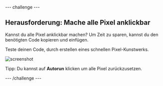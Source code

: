 --- challenge ---

## Herausforderung: Mache alle Pixel anklickbar

Kannst du alle Pixel anklickbar machen? Um Zeit zu sparen, kannst du den benötigten Code kopieren und einfügen.

Teste deinen Code, durch erstellen eines schnellen Pixel-Kunstwerks.

![screenshot](images/pixel-art-black-example.png)

Tipp: Du kannst auf **Autorun** klicken um alle Pixel zurückzusetzen.

--- /challenge ---